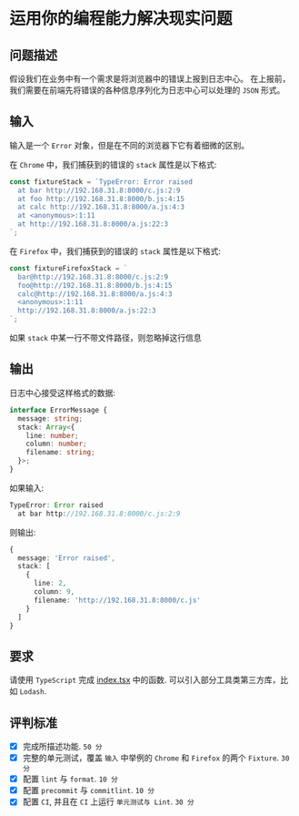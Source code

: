 # 运用你的编程能力解决现实问题

## 问题描述

假设我们在业务中有一个需求是将浏览器中的错误上报到日志中心。
在上报前，我们需要在前端先将错误的各种信息序列化为日志中心可以处理的 `JSON` 形式。

## 输入

输入是一个 `Error` 对象，但是在不同的浏览器下它有着细微的区别。

在 `Chrome` 中，我们捕获到的错误的 `stack` 属性是以下格式:

```js
const fixtureStack = `TypeError: Error raised
  at bar http://192.168.31.8:8000/c.js:2:9
  at foo http://192.168.31.8:8000/b.js:4:15
  at calc http://192.168.31.8:8000/a.js:4:3
  at <anonymous>:1:11
  at http://192.168.31.8:8000/a.js:22:3
`;
```

在 `Firefox` 中，我们捕获到的错误的 `stack` 属性是以下格式:

```js
const fixtureFirefoxStack = `
  bar@http://192.168.31.8:8000/c.js:2:9
  foo@http://192.168.31.8:8000/b.js:4:15
  calc@http://192.168.31.8:8000/a.js:4:3
  <anonymous>:1:11
  http://192.168.31.8:8000/a.js:22:3
`;
```

如果 `stack` 中某一行不带文件路径，则忽略掉这行信息

## 输出

日志中心接受这样格式的数据:

```ts
interface ErrorMessage {
  message: string;
  stack: Array<{
    line: number;
    column: number;
    filename: string;
  }>;
}
```

如果输入:

```ts
TypeError: Error raised
  at bar http://192.168.31.8:8000/c.js:2:9
```

则输出:

```ts
{
  message: 'Error raised',
  stack: [
    {
      line: 2,
      column: 9,
      filename: 'http://192.168.31.8:8000/c.js'
    }
  ]
}
```

## 要求

请使用 `TypeScript` 完成 [index.tsx](src/index.ts) 中的函数.
可以引入部分工具类第三方库，比如 `Lodash`.

## 评判标准

- [x] 完成所描述功能. `50 分`
- [x] 完整的单元测试，覆盖 `输入` 中举例的 `Chrome` 和 `Firefox` 的两个 `Fixture`. `30 分`
- [x] 配置 `lint` 与 `format`. `10 分`
- [x] 配置 `precommit` 与 `commitlint`. `10 分`
- [x] 配置 `CI`, 并且在 `CI` 上运行 `单元测试与 Lint`. `30 分`
